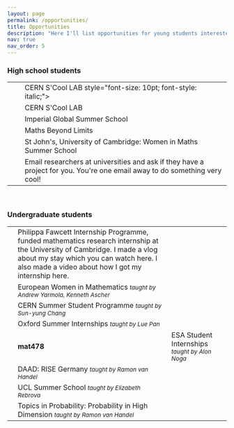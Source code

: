 ```yaml
---
layout: page
permalink: /opportunities/
title: Opportunities
description: "Here I'll list opportunities for young students interested in CS/maths internships and research. It is mainly aimed at Europeans. Last updated: 1st October 2023"
nav: true
nav_order: 5
---
```

<h3>High school students</h3>
<table>
<tbody>
<tr>
    <td>
        <br>
    </td>
    <td>
    </td>
    <td>
        CERN S'Cool LAB style="font-size: 10pt; font-style: italic;"></span>
    </td>
</tr>
<tr>
    <td>
        <br>
    </td>
    <td>
    </td>
    <td>
       CERN S'Cool LAB <span style="font-size: 10pt; font-style: italic;"></span>
    </td>
</tr>
<tr>
    <td>
        <br>
    </td>
    <td>
    </td>
    <td>
        Imperial Global Summer School  <span style="font-size: 10pt; font-style: italic;"></span>
    </td>
</tr>
<tr>
    <td>
        <br>
    </td>
    <td>
    </td>
    <td>
        Maths Beyond Limits  <span style="font-size: 10pt; font-style: italic;"></span>
    </td>
</tr>
<tr>
    <td>
        <br>
    </td>
    <td>
    </td>
    <td>
        St John's, University of Cambridge: Women in Maths Summer School <span style="font-size: 10pt; font-style: italic;"></span>
    </td>
</tr>
<tr>
    <td>
        <br>
    </td>
    <td>
    </td>
    <td>
       Email researchers at universities and ask if they have a project for you. You're one email away to do something very cool!  <span style="font-size: 10pt; font-style: italic;"></span>
    </td>
</tr>
</tbody>
</table>

<br>
<h3> Undergraduate students</h3>
<table>
<tbody>
<tr>
    <td>
        <br>
    </td>
    <td>
        Philippa Fawcett Internship Programme, funded mathematics research internship at the University of Cambridge. I made a vlog about my stay which you can watch here. I also made a video about how I got my internship here. <span style="font-size: 10pt; font-style: italic;"></span>
    </td>
</tr>
<tr>
    <td>
        <br>
    </td>
    <td>
      European Women in Mathematics <span style="font-size: 10pt; font-style: italic;">taught by Andrew Yarmola, Kenneth Ascher</span>
    </td>
</tr>
<tr>
    <td>
        <br>
    </td>
    <td>
      CERN Summer Student Programme <span style="font-size: 10pt; font-style: italic;">taught by Sun-yung Chang</span>
    </td>
</tr>
<tr>
    <td>
        <br>
    </td>
    <td>
      Oxford Summer Internships <span style="font-size: 10pt; font-style: italic;">taught by Lue Pan</span>
    </td>
</tr>
<tr>
    <td>
        <br>
    </td>
    <td>
        <span style="font-weight: bold;">mat478&nbsp;&nbsp;</span>
    </td>
    <td>
       ESA Student Internships <span style="font-size: 10pt; font-style: italic;">taught by Alon Noga</span>
    </td>
</tr>
<tr>
    <td>
        <br>
    </td>
    <td>
       DAAD: RISE Germany <span style="font-size: 10pt; font-style: italic;">taught by Ramon van Handel</span>
    </td>
</tr>
<tr>
    <td>
        <br>
    </td>
    <td>
      UCL Summer School <span style="font-size: 10pt; font-style: italic;">taught by Elizabeth Rebrova</span>
    </td>
</tr>
<tr>
    <td>
        <br>
    </td>
    <td>
        Topics in Probability: Probability in High Dimension <span style="font-size: 10pt; font-style: italic;">taught by Ramon van Handel</span>
    </td>
</tr>
</tbody>
</table>
